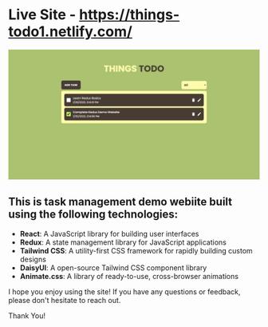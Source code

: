 # Live Site - https://things-todo1.netlify.com/

![Screenshot](demo_screenshot.png)

## This is task management demo webiite built using the following technologies:

- **React**: A JavaScript library for building user interfaces
- **Redux**: A state management library for JavaScript applications
- **Tailwind CSS**: A utility-first CSS framework for rapidly building custom designs
- **DaisyUI**: A open-source Tailwind CSS component library
- **Animate.css**: A library of ready-to-use, cross-browser animations

I hope you enjoy using the site! If you have any questions or feedback, please don't hesitate to reach out.

Thank You!
